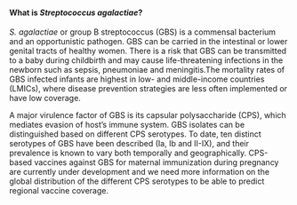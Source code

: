 #### What is *Streptococcus agalactiae*?

*S. agalactiae* or group B streptococcus (GBS) is a commensal bacterium and an opportunistic pathogen. GBS can be carried in the intestinal or lower genital tracts of healthy women. There is a risk that GBS can be transmitted to a baby during childbirth and may cause life-threatening infections in the newborn such as sepsis, pneumoniae and meningitis.The mortality rates of GBS infected infants are highest in low- and middle-income countries (LMICs), where disease prevention strategies are less often implemented or have low coverage.

A major virulence factor of GBS is its capsular polysaccharide (CPS), which mediates evasion of host’s immune system. GBS isolates can be distinguished based on different CPS serotypes. To date, ten distinct serotypes of GBS have been described (Ia, Ib and II-IX), and their prevalence is known to vary both temporally and geographically. CPS-based vaccines against GBS for maternal immunization during pregnancy are currently under development and we need more information on the global distribution of the different CPS serotypes to be able to predict regional vaccine coverage.
